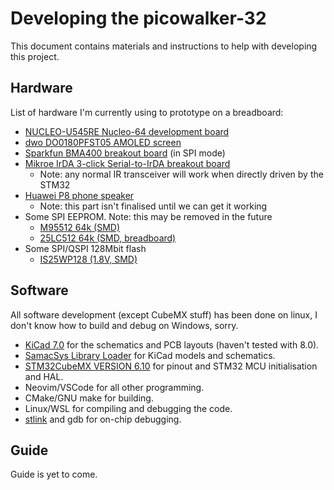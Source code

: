 # Developing the picowalker-32

This document contains materials and instructions to help with developing this project.

## Hardware

List of hardware I'm currently using to prototype on a breadboard:

- [NUCLEO-U545RE Nucleo-64 development board](https://www.st.com/en/evaluation-tools/nucleo-u545re-q.html)
- [dwo DO0180PFST05 AMOLED screen](https://www.dwo.net.cn/pd.jsp?fromColId=2&id=11924#_pp=2_2452)
- [Sparkfun BMA400 breakout board](https://www.sparkfun.com/products/21208) (in SPI mode)
- [Mikroe IrDA 3-click Serial-to-IrDA breakout board](https://www.mikroe.com/irda-3-click)
    - Note: any normal IR transceiver will work when directly driven by the STM32
- [Huawei P8 phone speaker](https://www.aliexpress.us/item/2251832745770085.html)
    - Note: this part isn't finalised until we can get it working
- Some SPI EEPROM. Note: this may be removed in the future
    - [M95512 64k (SMD)](https://www.mouser.co.uk/ProductDetail/STMicroelectronics/M95512-DWDW4TP-K?qs=gNDSiZmRJS8kMWQ2whknqA%3D%3D)
    - [25LC512 64k (SMD, breadboard)](https://ww1.microchip.com/downloads/aemDocuments/documents/MPD/ProductDocuments/DataSheets/25LC512-512-Kbit-SPI-Bus-Serial-EEPROM-Data-Sheet-20002065.pdf)
- Some SPI/QSPI 128Mbit flash
    - [IS25WP128 (1.8V, SMD)](https://www.mouser.co.uk/ProductDetail/ISSI/IS25WP128F-JBLE?qs=W0yvOO0ixfF8aDjNpplUZA%3D%3D)

## Software

All software development (except CubeMX stuff) has been done on linux, I don't know how to build and debug on
Windows, sorry.

- [KiCad 7.0](https://www.kicad.org/) for the schematics and PCB layouts (haven't tested with 8.0).
- [SamacSys Library Loader](https://www.samacsys.com/library-loader/) for KiCad models and schematics.
- [STM32CubeMX VERSION 6.10](https://www.st.com/en/development-tools/stm32cubemx.html) for pinout and STM32 MCU initialisation and HAL.
- Neovim/VSCode for all other programming.
- CMake/GNU make for building.
- Linux/WSL for compiling and debugging the code.
- [stlink](https://github.com/stlink-org/stlink) and gdb for on-chip debugging.

## Guide

Guide is yet to come.
